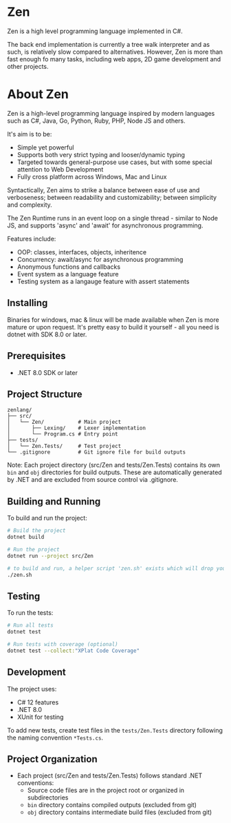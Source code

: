 # Zen

Zen is a high level programming language implemented in C#.

The back end implementation is currently a tree walk interpreter and as such, is relatively slow compared to alternatives. However, Zen is more than fast enough fo many tasks, including web apps, 2D game development and other projects.

# About Zen

Zen is a high-level programming language inspired by modern languages such as C#, Java, Go, Python, Ruby, PHP, Node JS and others.

It's aim is to be:

- Simple yet powerful
- Supports both very strict typing and looser/dynamic typing
- Targeted towards general-purpose use cases, but with some special attention to Web Development
- Fully cross platform across Windows, Mac and Linux

Syntactically, Zen aims to strike a balance between ease of use and verboseness; between readability and customizability; between simplicity and complexity.

The Zen Runtime runs in an event loop on a single thread - similar to Node JS, and supports 'async' and 'await' for asynchronous programming.

Features include:
- OOP: classes, interfaces, objects, inheritence
- Concurrency: await/async for asynchronous programming
- Anonymous functions and callbacks
- Event system as a language feature
- Testing system as a langauge feature with assert statements


## Installing

Binaries for windows, mac & linux will be made available when Zen is more mature or upon request. It's pretty easy to build it yourself - all you need is dotnet with SDK 8.0 or later.

## Prerequisites

- .NET 8.0 SDK or later

## Project Structure

```
zenlang/
├── src/
│   └── Zen/           # Main project
│       ├── Lexing/    # Lexer implementation
│       └── Program.cs # Entry point
├── tests/
│   └── Zen.Tests/     # Test project
└── .gitignore         # Git ignore file for build outputs
```

Note: Each project directory (src/Zen and tests/Zen.Tests) contains its own `bin` and `obj` directories for build outputs. These are automatically generated by .NET and are excluded from source control via .gitignore.

## Building and Running

To build and run the project:

```bash
# Build the project
dotnet build

# Run the project
dotnet run --project src/Zen

# to build and run, a helper script 'zen.sh' exists which will drop you in a Zen REPL.
./zen.sh
```

## Testing

To run the tests:

```bash
# Run all tests
dotnet test

# Run tests with coverage (optional)
dotnet test --collect:"XPlat Code Coverage"
```

## Development

The project uses:
- C# 12 features
- .NET 8.0
- XUnit for testing

To add new tests, create test files in the `tests/Zen.Tests` directory following the naming convention `*Tests.cs`.

## Project Organization

- Each project (src/Zen and tests/Zen.Tests) follows standard .NET conventions:
  - Source code files are in the project root or organized in subdirectories
  - `bin` directory contains compiled outputs (excluded from git)
  - `obj` directory contains intermediate build files (excluded from git)
